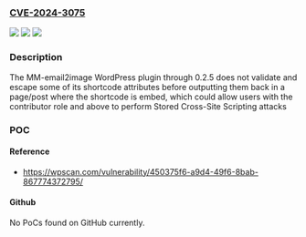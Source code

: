 ### [CVE-2024-3075](https://cve.mitre.org/cgi-bin/cvename.cgi?name=CVE-2024-3075)
![](https://img.shields.io/static/v1?label=Product&message=MM-email2image&color=blue)
![](https://img.shields.io/static/v1?label=Version&message=n%2Fa&color=blue)
![](https://img.shields.io/static/v1?label=Vulnerability&message=CWE-79%20Cross-Site%20Scripting%20(XSS)&color=brighgreen)

### Description

The MM-email2image WordPress plugin through 0.2.5 does not validate and escape some of its shortcode attributes before outputting them back in a page/post where the shortcode is embed, which could allow users with the contributor role and above to perform Stored Cross-Site Scripting attacks

### POC

#### Reference
- https://wpscan.com/vulnerability/450375f6-a9d4-49f6-8bab-867774372795/

#### Github
No PoCs found on GitHub currently.


